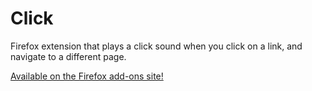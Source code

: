 # Click
Firefox extension that plays a click sound when you click on a link, and navigate to a different page.

[Available on the Firefox add-ons site!](https://addons.mozilla.org/en-US/firefox/addon/click/)